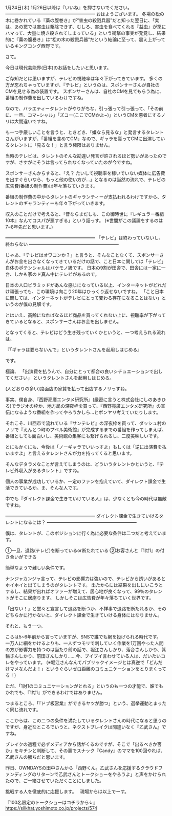 1月24日(木) 1月26日以降は『いいね』を押さないでください。
━━━━━━━━━━━━━━━━━━━━
おはようございます。
冬場の松の木に巻かれている『藁の腹巻き』が“害虫の殺戮兵器”だと知った翌日に、「実は、あの罠では害虫は駆除できず、むしろ、害虫を食べてくれる『益虫』が罠にハマって、大量に焼き殺されてしまっている」という衝撃の事実が発覚し、結果的に『藁の腹巻き』は“松の木の殺戮兵器”だという結論に至って、震え上がっているキングコング西野です。

さて。

今日は現代芸能界(日本)のお話をしたいと思います。

ご存知だとは思いますが、テレビの視聴率は年々下がってきています。
多くの方が忘れちゃっていますが、『テレビ』というのは、スポンサーさんが自社のCMを見せる為の装置です。
スポンサーさんは、自社のCMを見てもらう為に、番組の制作費を出しているわけですね。

なので、バラエティータレントがやりがちな、引っ張って引っ張って、「その前に、一旦、コマ~シャル」「ズコー(ここでCMかよ~)」というCMを悪者にするノリは大間違いですね。

も一つ手厳しいことを言うと、ときどき、「嫌なら見るな」と発言するタレントさんがいますが、「番組を含めてCM」なので、ギャラを貰ってCMに出演しているタレントに「見るな！」と言う権限はありません。

当時のテレビは、タレントのそんな勘違い発言が許されるほど勢いがあったのですが、さすがにそうは言ってられなくなっていたのが今ですね。

スポンサーさんからすると、「え？ たいして視聴率を稼いでいない媒体に広告費を出すぐらいなら、もっと他の使い方が…」となるのは当然の流れで、テレビの広告費(番組の制作費)は年々落ちていきます。

番組の制作費の中からタレントのギャランティーが支払われるわけですから、タレントのギャランティーも年々下がっていきます。

収入のことだけで考えると、「昔ならまだしも、この御時世に『レギュラー番組10本』なんてコスパが悪すぎる」という話っす。
(※世間がこの議論をするのは7~8年先だと思います。)

━━━━━━━━━━━━━━━━━━━━
「テレビ」は終わっていないし、終わらない
━━━━━━━━━━━━━━━━━━━━

じゃあ、「テレビはオワコンか？」と言うと、そんなことなくて、スポンサーさんがお金を出さなくなってきているだけの話で、こと日本に関しては「テレビ」自体のポテンシャルはバケモノ級です。
日本の9割が田舎で、田舎には一家に一台、しかも家のド真ん中にテレビがあるので。

日本の人口ピラミッドがあんな感じになっている以上、インターネットがどれだけ頑張っても、この環境は向こう20年はひっくり返せないですね。
「こと日本に関しては、インターネットがテレビにとって変わる存在になることはない」というのが僕の見解です。

とはいえ、高齢になればなるほど商品を買ってくれない上に、視聴率が下がってきているとなると、スポンサーさんはお金を出しません。

となってくると、テレビはどう生き残っていくかというと、一つ考えられる流れは、

『「ギャラは要らないんで」というタレントさんを起用しはじめる』

です。

極論、
「出演費を払うんで、自分にとって都合の良いシチュエーションで出してください」
というタレントさんを起用しはじめる。

(人どおりの多い)路面店の家賃を払って出店するノリっすね。

事実、僕自身、『西野亮廣エンタメ研究所』(厳密に言うと株式会社にしのあきひろ)でラジオの枠か、地方局の深夜枠を買って、『西野亮廣エンタメ研究所』の宣伝になるような番組を作ってやろうかしら…とボンヤリ考えていたりします。

それこそ、川西市で流れている『サンテレビ』の深夜枠を買って、ダッシュ村のノリで『えんとつ町のプペル美術館』が完成するまでの番組を作ってしまえば、番組としても面白いし、美術館の集客にも繋げられるし、二度美味しいです。

とにもかくにも、今後は「ノーギャラでいいっすよ」もしくは「逆に出演費を払いますよ」と言えるタレントさんが力を持ってくると思います。

そんなデタラメなことが言えてしまうのは、どういうタレントかというと、『テレビ外収入があるタレント』ですね。

個人の事業が成功しているか、一定のファンを抱えていて、ダイレクト課金で生活できているか。ま、そんな人です。

中でも『ダイレクト課金で生きていけている人』は、少なくとも今の時代は無敵ですね。

━━━━━━━━━━━━━━━━━━━━
ダイレクト課金で生きていけるタレントになるには？
━━━━━━━━━━━━━━━━━━━━

僕は、タレントが、このポジションに行く為に必要な条件は二つだと考えています。

①一旦、退路(テレビ)を断っているor断たれている
②お客さんと『1対1』の付き合いができる

簡単なようで難しい条件です。

ナンジャカンジャ言って、テレビの影響力は強いので、テレビから誘いがあるとホイホイと出てしまうのがタレントです。
出たからには結果を出しにいこうとするし、結果が出ればオファーが増えて、居心地が良くなって、99％のタレントがそこに居座ります。
しかしそこは広告費が年々落ちていく世界です。

「出ない！」と堂々と宣言して退路を断つか、不祥事で退路を断たれるか、そのどちらかに行かないと、ダイレクト課金で生きていける身体にはなりません。

それと、もう一つ。

こらは5~6年前から言っていますが、SNSで誰でも網を投げられる時代です。
一万人に網をかけるよりも、一人ずつモリで刺していく作業を1万回やった人間の方が影響力を持つのは当たり前の話で、堀江さんしかり、落合さんしかり、箕輪さんしかり、前田さんしかり……今、ブイブイ言わせている人は、だいたいコレをやっています。
(※堀江さんなんてパブリックイメージとは真逆で「どんだけマメなんだよ！」というぐらいゼロ距離のコミュニケーションをとりまくってる！)

ただ、「1対1のコミュニケーションがとれる」というのも一つの才能で、誰でもかれでも、『1対1』ができるわけではありません。

つまるところ、「『ドブ板営業』ができるヤツが勝つ」という、選挙運動とまったく同じ流れです。

ここからは、この二つの条件を満たしているタレントさんの時代になると思うのですが、身近なところでいうと、ネクストブレイクは間違いなく『乙武さん』ですね。

ブレイクの過程で必ずメディアから話がくるのですが、そこで「出るべきか否か」をキチンと判断して、その裏でスナック『Candy』のママを100回やれば、乙武さんの勝ちだと思います。

昨日、OWNDAYSの田中さんから「西野くん。乙武さんを応援するクラウドファンディングのリターンで乙武さんとトークショーをやろうよ」と声をかけられたので、ご一緒させていただくことにしました。

挑戦する人を徹底的に応援します。　
現場からは以上でーす。

『100名限定のトークショーはコチラから↓』
https://silkhat.yoshimoto.co.jp/projects/574
